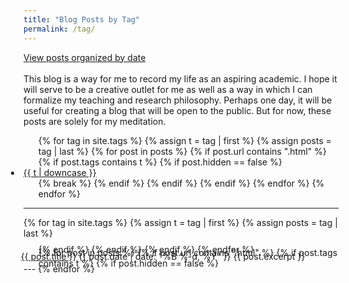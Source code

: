 ```yaml
---
title: "Blog Posts by Tag"
permalink: /tag/
---
```

<div>
<a href="/blog/" title="View Posts by Date">View posts organized by date</a>
</div>

<br/>
This blog is a way for me to record my life as an aspiring academic. I hope it will serve to be a creative outlet for me as well as a way in which I can formalize my teaching and research philosophy. Perhaps one day, it will be useful for creating a blog that will be open to the public. But for now, these posts are solely for my meditation.
<br/>
<!-- Reference: https://raw.githubusercontent.com/jokecamp/jokecamp.com/master/tag.md -->
<!-- Click on a tag to see corresponding list of blog posts. -->

<ul class = "tags">
{% for tag in site.tags %}
  {% assign t = tag | first %}
  {% assign posts = tag | last %}
    {% for post in posts %}
      {% if post.url contains ".html" %}
        {% if post.tags contains t %}
          {% if post.hidden == false %}
            <li style = "margin-right:2em; margin-left:-2em; padding:0 4px">
              <a href="/tag/#{{t | downcase | replace:" ","-" }}">{{ t | downcase }}</a>
            </li>
            {% break %}
          {% endif %}
        {% endif %}
      {% endif %}
    <!-- {% break %} -->
    {% endfor %}
{% endfor %}
</ul>

---

{% for tag in site.tags %}
  {% assign t = tag | first %}
  {% assign posts = tag | last %}
    <!-- {% for post in posts %}
      {% if post.url contains ".html" %}
        {% if post.tags contains t %}
          {% if post.hidden == false %}
            <h3><a name="{{t | downcase | replace:" ","-" }}" id = "{{t | downcase}}"></a><a href="/tag/#{{t | downcase | replace:" ","-" }}">{{ t | downcase }}</a></h3>
            {% break %}
          {% endif %}
        {% endif %}
      {% endif %}
    {% endfor %} -->
  <ul>
    {% for post in posts %}
      {% if post.url contains ".html" %}
        {% if post.tags contains t %}
          {% if post.hidden == false %}
            <li style="list-style-type: none; margin:-2em">
              <a href="{{ post.url }}">{{ post.title }}</a>
              <span class="date">{{ post.date | date: "%B %-d, %Y"  }}</span>
              {{ post.excerpt }}
            </li>
          {% endif %}
        {% endif %}
      {% endif %}
    {% endfor %}
  </ul>
  ---
{% endfor %}


<!-- <ul>
{% for post in site.posts %}
    {% if post.url contains ".html" %}
        {% if post.hidden == false %}
            <li style="list-style-type: none; margin-left:-2em">
                <span class="date">{{ post.date | date: "%b %d, %Y"  }}: &nbsp; </span>
                <a href="{{ post.url }}">{{ post.title }}</a>
            </li>
        {% endif %}
    {% endif %}
{% endfor %}
</ul> -->

<!-- {% for tag in site.tags %}
  <h3>{{ tag[0] }}</h3>
  <ul style="list-style-type: none; margin:0">
    {% for post in tag[1] %}
      {% if post.url contains ".html" %}
        <li>
          <a href="{{ post.url }}">{{ post.title }}</a>
          {{ post.excerpt}}
        </li>
      {% endif %}
    {% endfor %}
  </ul>
{% endfor %} -->

<!-- <ul>
  {% for post in site.posts %}
    <li>
      <a href="{{ post.url }}">{{ post.title }}</a>
    </li>
  {% endfor %}
</ul> -->
